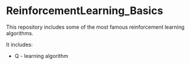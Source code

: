 # ReinforcementLearning_Basics
This repository includes some of the most famous reinforcement learning algorithms.

It includes:
- Q - learning algorithm
